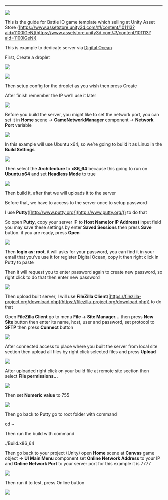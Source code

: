 * * *

![](../images/14XoD2maN6RhhERRnXPtpoA.png)

This is the guide for Battle IO game template which selling at Unity Asset Store ([https://www.assetstore.unity3d.com/#!/content/101113?aid=1100lGeN](https://www.assetstore.unity3d.com/#!/content/101113?aid=1100lGeN))

This is example to dedicate server via [Digital Ocean](https://m.do.co/c/03d10d801aee)

First, Create a droplet

![](../images/01LCh01sMtklynXfj.png)

![](../images/0-454otHMp5VJl3-6.png)

Then setup config for the droplet as you wish then press Create

After finish remember the IP we’ll use it later

![](../images/0oAriWkI0DJWu-CU0.png)

Before you build the server, you might like to set the network port, you can set it in **Home** scene -> **GameNetworkManager** component -> **Network Port** variable

![](../images/12CoDkwiTMdh1UbL3GklCag.png)

In this example will use Ubuntu x64, so we’re going to build it as Linux in the **Build Settings**

![](../images/0jYWIgO7pC-rqA6zd.png)

Then select the **Architecture** to **x86\_64** because this going to run on **Ubuntu x64** and set **Headless Mode** to true

![](../images/02PY-E4OBbUdSK_P1.png)

Then build it, after that we will uploads it to the server

Before that, we have to access to the server once to setup password

I use **Putty**([http://www.putty.org/](http://www.putty.org/))  to do that

So open **Putty**, copy your server IP to **Host Name(or IP Address)** input field you may save these settings by enter **Saved Sessions** then press **Save** button. if you are ready, press **Open**

![](../images/0WjaaKEru3DsR0pB6.png)

Then **login as: root**, it will asks for your password, you can find it in your email that you’ve use it for register Digital Ocean, copy it then right click in Putty to paste

Then it will request you to enter password again to create new password, so right click to do that then enter new password

![](../images/0E1224D22cZULxMHq.png)

Then upload built server, I will use **FileZilla Client**([https://filezilla-project.org/download.php](https://filezilla-project.org/download.php)) to do that

Open **FileZilla Client** go to menu **File -> Site Manager…** then press **New Site** button then enter its name, host, user and password, set protocol to **SFTP** then press **Connect** button

![](../images/0Cl5_m0I8GkBVT_R4.png)

After connected access to place where you built the server from local site section then upload all files by right click selected files and press **Upload**

![](../images/0kLS0s0eD-rPrxgXZ.png)

After uploaded right click on your build file at remote site section then select **File permissions…**

![](../images/0gOWHIZ2i8AaupOip.png)

Then set **Numeric value** to 755

![](../images/0SsNfr1sY-s7yYXto.png)

Then go back to Putty go to root folder with command

cd ~

Then run the build with command

./Build.x86\_64

Then go back to your project (Unity) open **Home** scene at **Canvas** game object -> **UI Main Menu** component set **Online Network Address** to your IP and **Online Network Port** to your server port for this example it is 7777

![](../images/0mgDN39TGcSIiPhLB.png)

Then run it to test, press Online button

![](../images/0rYQSl0FTdfuufd64.png)